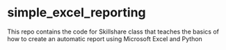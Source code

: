 # simple_excel_reporting
This repo contains the code for Skillshare class that teaches the basics of how to create an automatic report using Microsoft Excel and Python
